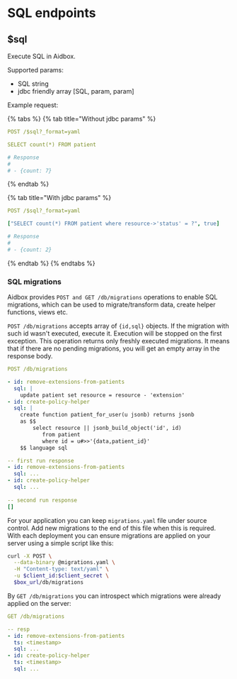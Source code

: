 # SQL endpoints

## $sql
Execute SQL in Aidbox.

Supported params:
- SQL string 
- jdbc friendly array [SQL, param, param]

Example request:

{% tabs %}
{% tab title="Without jdbc params" %}
```yaml
POST /$sql?_format=yaml

SELECT count(*) FROM patient

# Response 
#
# - {count: 7}
```
{% endtab %}

{% tab title="With jdbc params" %}
```yaml
POST /$sql?_format=yaml

["SELECT count(*) FROM patient where resource->'status' = ?", true]

# Response 
#
# - {count: 2}
```
{% endtab %}
{% endtabs %}

### SQL migrations

Aidbox provides `POST and GET /db/migrations` operations to enable SQL migrations, which can be used to migrate/transform data, create helper functions, views etc.

`POST /db/migrations` accepts array of `{id,sql}` objects. If the migration with such id wasn't executed, execute it. Execution will be stopped on the first exception. This operation returns only freshly executed migrations. It means that if there are no pending migrations, you will get an empty array in the response body.

```yaml
POST /db/migrations

- id: remove-extensions-from-patients
  sql: |
    update patient set resource = resource - 'extension'
- id: create-policy-helper
  sql: |
    create function patient_for_user(u jsonb) returns jsonb 
    as $$
        select resource || jsonb_build_object('id', id)
           from patient
           where id = u#>>'{data,patient_id}'
    $$ language sql

-- first run response
- id: remove-extensions-from-patients
  sql: ...
- id: create-policy-helper
  sql: ...
  
-- second run response
[]
```

For your application you can keep `migrations.yaml` file under source control. Add new migrations to the end of this file when this is required. With each deployment you can ensure migrations are applied on your server using a simple script like this:

```bash
curl -X POST \
  --data-binary @migrations.yaml \
  -H "Content-type: text/yaml" \
  -u $client_id:$client_secret \
  $box_url/db/migrations
```

By `GET /db/migrations`  you can introspect which migrations were already applied on the server:

```yaml
GET /db/migrations

-- resp
- id: remove-extensions-from-patients
  ts: <timestamp>
  sql: ...
- id: create-policy-helper
  ts: <timestamp>
  sql: ...

```
